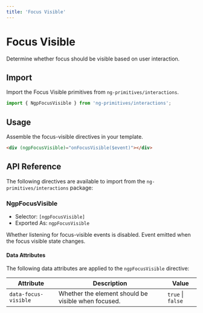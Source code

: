 ```yaml
---
title: 'Focus Visible'
---
```


# Focus Visible

Determine whether focus should be visible based on user interaction.

<docs-example name="focus-visible"></docs-example>

## Import

Import the Focus Visible primitives from `ng-primitives/interactions`.

```ts
import { NgpFocusVisible } from 'ng-primitives/interactions';
```

## Usage

Assemble the focus-visible directives in your template.

```html
<div (ngpFocusVisible)="onFocusVisible($event)"></div>
```

## API Reference

The following directives are available to import from the `ng-primitives/interactions` package:

### NgpFocusVisible

- Selector: `[ngpFocusVisible]`
- Exported As: `ngpFocusVisible`

<response-field name="ngpFocusVisibleDisabled" type="boolean">
  Whether listening for focus-visible events is disabled.
</response-field>

<response-field name="ngpFocusVisible" type="EventEmitter<boolean>">
  Event emitted when the focus visible state changes.
</response-field>

#### Data Attributes

The following data attributes are applied to the `ngpFocusVisible` directive:

| Attribute            | Description                                         | Value             |
| -------------------- | --------------------------------------------------- | ----------------- |
| `data-focus-visible` | Whether the element should be visible when focused. | `true` \| `false` |
